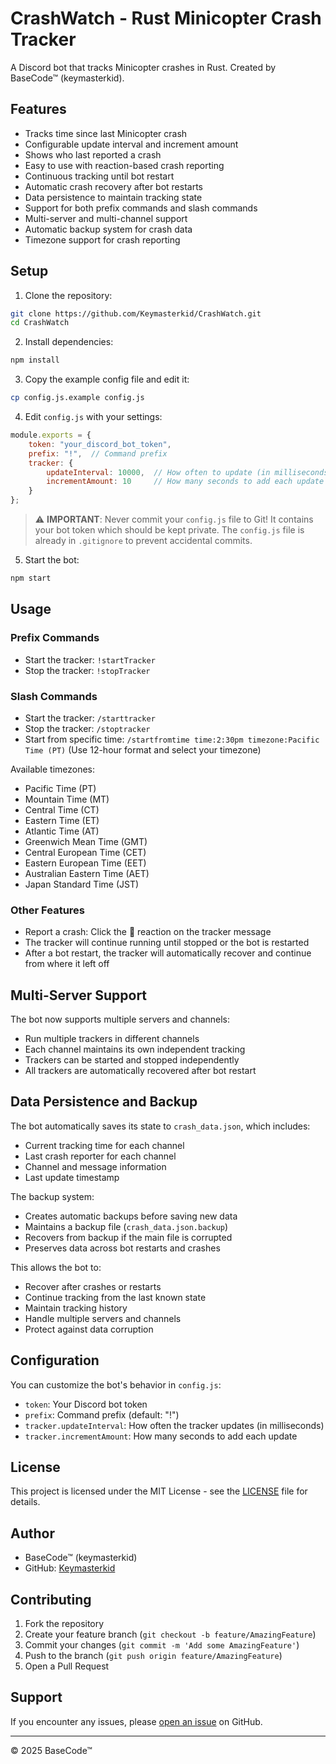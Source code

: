 # CrashWatch - Rust Minicopter Crash Tracker

A Discord bot that tracks Minicopter crashes in Rust. Created by BaseCode™ (keymasterkid).

## Features

- Tracks time since last Minicopter crash
- Configurable update interval and increment amount
- Shows who last reported a crash
- Easy to use with reaction-based crash reporting
- Continuous tracking until bot restart
- Automatic crash recovery after bot restarts
- Data persistence to maintain tracking state
- Support for both prefix commands and slash commands
- Multi-server and multi-channel support
- Automatic backup system for crash data
- Timezone support for crash reporting

## Setup

1. Clone the repository:
```bash
git clone https://github.com/Keymasterkid/CrashWatch.git
cd CrashWatch
```

2. Install dependencies:
```bash
npm install
```

3. Copy the example config file and edit it:
```bash
cp config.js.example config.js
```

4. Edit `config.js` with your settings:
```javascript
module.exports = {
    token: "your_discord_bot_token",
    prefix: "!",  // Command prefix
    tracker: {
        updateInterval: 10000,  // How often to update (in milliseconds)
        incrementAmount: 10     // How many seconds to add each update
    }
};
```

> ⚠️ **IMPORTANT**: Never commit your `config.js` file to Git! It contains your bot token which should be kept private. The `config.js` file is already in `.gitignore` to prevent accidental commits.

5. Start the bot:
```bash
npm start
```

## Usage

### Prefix Commands
- Start the tracker: `!startTracker`
- Stop the tracker: `!stopTracker`

### Slash Commands
- Start the tracker: `/starttracker`
- Stop the tracker: `/stoptracker`
- Start from specific time: `/startfromtime time:2:30pm timezone:Pacific Time (PT)` (Use 12-hour format and select your timezone)

Available timezones:
- Pacific Time (PT)
- Mountain Time (MT)
- Central Time (CT)
- Eastern Time (ET)
- Atlantic Time (AT)
- Greenwich Mean Time (GMT)
- Central European Time (CET)
- Eastern European Time (EET)
- Australian Eastern Time (AET)
- Japan Standard Time (JST)

### Other Features
- Report a crash: Click the 🔄 reaction on the tracker message
- The tracker will continue running until stopped or the bot is restarted
- After a bot restart, the tracker will automatically recover and continue from where it left off

## Multi-Server Support

The bot now supports multiple servers and channels:
- Run multiple trackers in different channels
- Each channel maintains its own independent tracking
- Trackers can be started and stopped independently
- All trackers are automatically recovered after bot restart

## Data Persistence and Backup

The bot automatically saves its state to `crash_data.json`, which includes:
- Current tracking time for each channel
- Last crash reporter for each channel
- Channel and message information
- Last update timestamp

The backup system:
- Creates automatic backups before saving new data
- Maintains a backup file (`crash_data.json.backup`)
- Recovers from backup if the main file is corrupted
- Preserves data across bot restarts and crashes

This allows the bot to:
- Recover after crashes or restarts
- Continue tracking from the last known state
- Maintain tracking history
- Handle multiple servers and channels
- Protect against data corruption

## Configuration

You can customize the bot's behavior in `config.js`:

- `token`: Your Discord bot token
- `prefix`: Command prefix (default: "!")
- `tracker.updateInterval`: How often the tracker updates (in milliseconds)
- `tracker.incrementAmount`: How many seconds to add each update

## License

This project is licensed under the MIT License - see the [LICENSE](LICENSE) file for details.

## Author

- BaseCode™ (keymasterkid)
- GitHub: [Keymasterkid](https://github.com/Keymasterkid)

## Contributing

1. Fork the repository
2. Create your feature branch (`git checkout -b feature/AmazingFeature`)
3. Commit your changes (`git commit -m 'Add some AmazingFeature'`)
4. Push to the branch (`git push origin feature/AmazingFeature`)
5. Open a Pull Request

## Support

If you encounter any issues, please [open an issue](https://github.com/Keymasterkid/CrashWatch/issues) on GitHub.

---

© 2025 BaseCode™ 